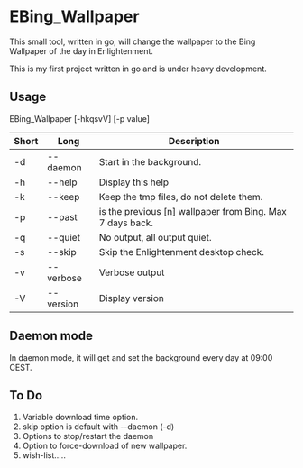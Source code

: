 # EBing_Wallpaper

This small tool, written in go, will change the wallpaper to the Bing Wallpaper of the day in Enlightenment.

This is my first project written in go and is under heavy development. 

## Usage

EBing_Wallpaper [-hkqsvV] [-p value]

| Short | Long      | Description                                               |
| ----- | --------- | --------------------------------------------------------- |
| -d    | --daemon  | Start in the background.                                  |
| -h    | --help    | Display this help                                         |
| -k    | --keep    | Keep the tmp files, do not delete them.                   |
| -p    | --past    | is the previous [n] wallpaper from Bing. Max 7 days back. |
| -q    | --quiet   | No output, all output quiet.                              |
| -s    | --skip    | Skip the Enlightenment desktop check.                     |
| -v    | --verbose | Verbose output                                            |
| -V    | --version | Display version                                           |

## Daemon mode

In daemon mode, it will get and set the background every day at 09:00 CEST.



## To Do

1) Variable download time option.
2) skip option is default with --daemon (-d)
3) Options to stop/restart the daemon
4) Option to force-download of new wallpaper.
5) wish-list.....

